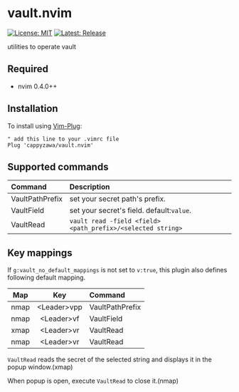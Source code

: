 # vault.nvim
[![License: MIT](https://img.shields.io/badge/License-MIT-yellow.svg)](https://opensource.org/licenses/MIT)
[![Latest: Release](https://img.shields.io/github/release/cappyzawa/vault.nvim.svg)](https://github.com/cappyzawa/vault.nvim/releases)

utilities to operate vault

## Required
* nvim 0.4.0++
## Installation
To install using [Vim-Plug](https://github.com/junegunn/vim-plug):
```
" add this line to your .vimrc file
Plug 'cappyzawa/vault.nvim'
```
## Supported commands
|Command|Description|
|:---|:---|
|VaultPathPrefix|set your secret path's prefix.|
|VaultField|set your secret's field. default:`value`.|
|VaultRead|`vault read -field <field> <path_prefix>/<selected string>`|

## Key mappings
If `g:vault_no_default_mappings` is not set to `v:true`, this plugin also defines following default mapping.

|Map|Key|Command|
|:---:|:---:|:---|
|nmap|<Leader\>vpp|VaultPathPrefix|
|nmap|<Leader\>vf|VaultField|
|xmap|<Leader\>vr|VaultRead|
|nmap|<Leader\>vr|VaultRead|

`VaultRead` reads the secret of the selected string and displays it in the popup window.(xmap) 

When popup is open, execute `VaultRead` to close it.(nmap)


